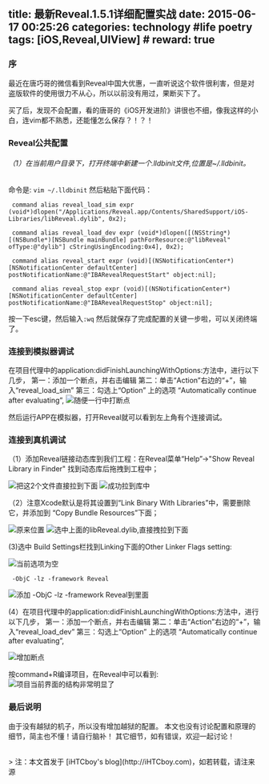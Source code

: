title: 最新Reveal.1.5.1详细配置实战
date: 2015-06-17 00:25:26
categories: technology #life poetry
tags: [iOS,Reveal,UIView]  # <!--more-->
reward: true
---

### 序
最近在唐巧哥的微信看到Reveal中国大优惠，一直听说这个软件很利害，但是对盗版软件的使用很力不从心，所以以前没有用过，果断买下了。

买了后，发现不会配置，看的唐哥的《iOS开发进阶》讲很也不细，像我这样的小白，连vim都不熟悉，还能懂怎么保存？！？！

### Reveal公共配置
###### （1）在当前用户目录下，打开终端中新建一个.lldbinit文件,位置是~/.lldbinit。
命令是: ``vim ~/.lldbinit``
然后粘贴下面代码：

<!--more-->

```
 command alias reveal_load_sim expr (void*)dlopen("/Applications/Reveal.app/Contents/SharedSupport/iOS-Libraries/libReveal.dylib", 0x2);

 command alias reveal_load_dev expr (void*)dlopen([(NSString*)[(NSBundle*)[NSBundle mainBundle] pathForResource:@"libReveal" ofType:@"dylib"] cStringUsingEncoding:0x4], 0x2);

 command alias reveal_start expr (void)[(NSNotificationCenter*)[NSNotificationCenter defaultCenter] postNotificationName:@"IBARevealRequestStart" object:nil];

 command alias reveal_stop expr (void)[(NSNotificationCenter*)[NSNotificationCenter defaultCenter] postNotificationName:@"IBARevealRequestStop" object:nil];
```
按一下esc键，然后输入``:wq``
然后就保存了完成配置的关键一步啦，可以关闭终端了。

### 连接到模拟器调试
在项目代理中的application:didFinishLaunchingWithOptions:方法中，进行以下几步，
第一：添加一个断点，并右击编辑
第二：单击“Action”右边的“+”，输入“reveal_load_sim”
第三：勾选上“Option” 上的选项 “Automatically continue after evaluating”,
![随便一行中打断点](http://upload-images.jianshu.io/upload_images/99517-efd3c90a0222e253.png)

然后运行APP在模拟器，打开Reveal就可以看到左上角有个连接调试。

### 连接到真机调试
（1）添加Reveal链接动态库到我们工程：在Reveal菜单“Help”->"Show Reveal Library in Finder" 找到动态库后拖拽到工程中；

![把这2个文件直接拉到下面](http://upload-images.jianshu.io/upload_images/99517-62a93777652c1065.png)
![成功拉到库中](http://upload-images.jianshu.io/upload_images/99517-67302b500f46992e.png)

（2）注意Xcode默认是将其设置到“Link Binary With Libraries”中，需要删除它，并添加到 “Copy Bundle Resources”下面；

![原来位置](http://upload-images.jianshu.io/upload_images/99517-da34f7567ebd834f.png)
![选中上面的libReveal.dylib,直接拽拉到下面](http://upload-images.jianshu.io/upload_images/99517-a236d8e05c59a29d.png)

  (3)选中 Build Settings栏找到Linking下面的Other Linker Flags setting:

![当前选项为空](http://upload-images.jianshu.io/upload_images/99517-e48e3976ae254be8.png)

```
 -ObjC -lz -framework Reveal
```
![添加` -ObjC -lz -framework Reveal`到里面](http://upload-images.jianshu.io/upload_images/99517-9aaf294a1f34edc6.png)

   (4）在项目代理中的application:didFinishLaunchingWithOptions:方法中，进行以下几步，
第一：添加一个断点，并右击编辑
第二：单击“Action”右边的“+”，输入“reveal_load_dev”
第三：勾选上“Option” 上的选项 “Automatically continue after evaluating”,

![增加断点](http://upload-images.jianshu.io/upload_images/99517-10ab9560cc4d4c22.png)

按command+R编译项目，在Reveal中可以看到:
![项目当前界面的结构非常明显了](http://upload-images.jianshu.io/upload_images/99517-c474c84f0f453909.png)


### 最后说明
由于没有越狱的机子，所以没有增加越狱的配置。
本文也没有讨论配置和原理的细节，简主也不懂！请自行脑补！
其它细节，如有错误，欢迎一起讨论！




<br>
> 注：本文首发于 [iHTCboy's blog](http://iHTCboy.com)，如若转载，请注来源

